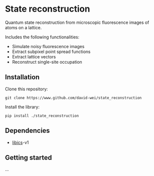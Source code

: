 # State reconstruction

Quantum state reconstruction from microscopic fluorescence images of atoms on a lattice.

Includes the following functionalities:
* Simulate noisy fluorescence images
* Extract subpixel point spread functions
* Extract lattice vectors
* Reconstruct single-site occupation


## Installation

Clone this repository:

```
git clone https://www.github.com/david-wei/state_reconstruction
```


Install the library:

```
pip install ./state_reconstruction
```


## Dependencies

* [libics](https://www.github.com/david-wei/libics)-v1


## Getting started

...
